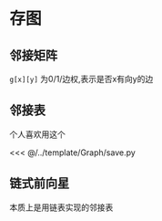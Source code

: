 # 存图

## 邻接矩阵
`g[x][y]` 为0/1/边权,表示是否x有向y的边  


## 邻接表

个人喜欢用这个

<<< @/../template/Graph/save.py

## 链式前向星
本质上是用链表实现的邻接表
